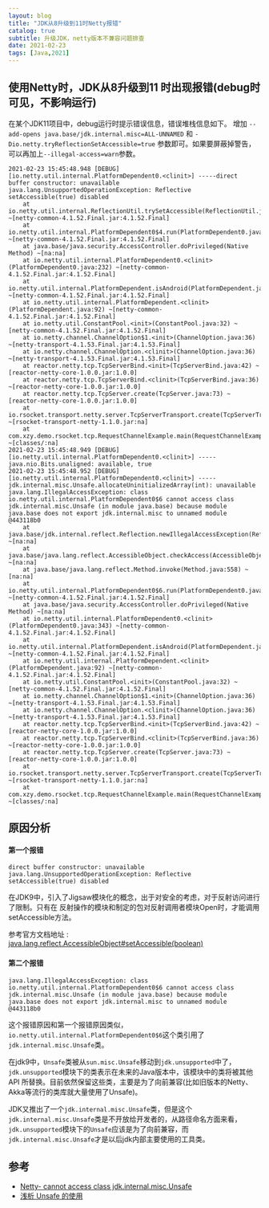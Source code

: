 ```yaml
---
layout: blog
title: "JDK从8升级到11时Netty报错"
catalog: true
subtitle: 升级JDK，netty版本不兼容问题排查
date: 2021-02-23
tags: [Java,2021]
---
```


## 使用Netty时，JDK从8升级到11  时出现报错(debug时可见，不影响运行)

在某个JDK11项目中，debug运行时提示错误信息，错误堆栈信息如下。
增加 `--add-opens java.base/jdk.internal.misc=ALL-UNNAMED` 和 `-Dio.netty.tryReflectionSetAccessible=true` 参数即可。如果要屏蔽掉警告，可以再加上`--illegal-access=warn`参数。

```text
2021-02-23 15:45:48.948 [DEBUG] [io.netty.util.internal.PlatformDependent0.<clinit>] -----direct buffer constructor: unavailable
java.lang.UnsupportedOperationException: Reflective setAccessible(true) disabled
	at io.netty.util.internal.ReflectionUtil.trySetAccessible(ReflectionUtil.java:31) ~[netty-common-4.1.52.Final.jar:4.1.52.Final]
	at io.netty.util.internal.PlatformDependent0$4.run(PlatformDependent0.java:238) ~[netty-common-4.1.52.Final.jar:4.1.52.Final]
	at java.base/java.security.AccessController.doPrivileged(Native Method) ~[na:na]
	at io.netty.util.internal.PlatformDependent0.<clinit>(PlatformDependent0.java:232) ~[netty-common-4.1.52.Final.jar:4.1.52.Final]
	at io.netty.util.internal.PlatformDependent.isAndroid(PlatformDependent.java:289) ~[netty-common-4.1.52.Final.jar:4.1.52.Final]
	at io.netty.util.internal.PlatformDependent.<clinit>(PlatformDependent.java:92) ~[netty-common-4.1.52.Final.jar:4.1.52.Final]
	at io.netty.util.ConstantPool.<init>(ConstantPool.java:32) ~[netty-common-4.1.52.Final.jar:4.1.52.Final]
	at io.netty.channel.ChannelOption$1.<init>(ChannelOption.java:36) ~[netty-transport-4.1.53.Final.jar:4.1.53.Final]
	at io.netty.channel.ChannelOption.<clinit>(ChannelOption.java:36) ~[netty-transport-4.1.53.Final.jar:4.1.53.Final]
	at reactor.netty.tcp.TcpServerBind.<init>(TcpServerBind.java:42) ~[reactor-netty-core-1.0.0.jar:1.0.0]
	at reactor.netty.tcp.TcpServerBind.<clinit>(TcpServerBind.java:36) ~[reactor-netty-core-1.0.0.jar:1.0.0]
	at reactor.netty.tcp.TcpServer.create(TcpServer.java:73) ~[reactor-netty-core-1.0.0.jar:1.0.0]
	at io.rsocket.transport.netty.server.TcpServerTransport.create(TcpServerTransport.java:64) ~[rsocket-transport-netty-1.1.0.jar:na]
	at com.xzy.demo.rsocket.tcp.RequestChannelExample.main(RequestChannelExample.java:41) ~[classes/:na]
2021-02-23 15:45:48.949 [DEBUG] [io.netty.util.internal.PlatformDependent0.<clinit>] -----java.nio.Bits.unaligned: available, true
2021-02-23 15:45:48.952 [DEBUG] [io.netty.util.internal.PlatformDependent0.<clinit>] -----jdk.internal.misc.Unsafe.allocateUninitializedArray(int): unavailable
java.lang.IllegalAccessException: class io.netty.util.internal.PlatformDependent0$6 cannot access class jdk.internal.misc.Unsafe (in module java.base) because module java.base does not export jdk.internal.misc to unnamed module @443118b0
	at java.base/jdk.internal.reflect.Reflection.newIllegalAccessException(Reflection.java:361) ~[na:na]
	at java.base/java.lang.reflect.AccessibleObject.checkAccess(AccessibleObject.java:591) ~[na:na]
	at java.base/java.lang.reflect.Method.invoke(Method.java:558) ~[na:na]
	at io.netty.util.internal.PlatformDependent0$6.run(PlatformDependent0.java:352) ~[netty-common-4.1.52.Final.jar:4.1.52.Final]
	at java.base/java.security.AccessController.doPrivileged(Native Method) ~[na:na]
	at io.netty.util.internal.PlatformDependent0.<clinit>(PlatformDependent0.java:343) ~[netty-common-4.1.52.Final.jar:4.1.52.Final]
	at io.netty.util.internal.PlatformDependent.isAndroid(PlatformDependent.java:289) ~[netty-common-4.1.52.Final.jar:4.1.52.Final]
	at io.netty.util.internal.PlatformDependent.<clinit>(PlatformDependent.java:92) ~[netty-common-4.1.52.Final.jar:4.1.52.Final]
	at io.netty.util.ConstantPool.<init>(ConstantPool.java:32) ~[netty-common-4.1.52.Final.jar:4.1.52.Final]
	at io.netty.channel.ChannelOption$1.<init>(ChannelOption.java:36) ~[netty-transport-4.1.53.Final.jar:4.1.53.Final]
	at io.netty.channel.ChannelOption.<clinit>(ChannelOption.java:36) ~[netty-transport-4.1.53.Final.jar:4.1.53.Final]
	at reactor.netty.tcp.TcpServerBind.<init>(TcpServerBind.java:42) ~[reactor-netty-core-1.0.0.jar:1.0.0]
	at reactor.netty.tcp.TcpServerBind.<clinit>(TcpServerBind.java:36) ~[reactor-netty-core-1.0.0.jar:1.0.0]
	at reactor.netty.tcp.TcpServer.create(TcpServer.java:73) ~[reactor-netty-core-1.0.0.jar:1.0.0]
	at io.rsocket.transport.netty.server.TcpServerTransport.create(TcpServerTransport.java:64) ~[rsocket-transport-netty-1.1.0.jar:na]
	at com.xzy.demo.rsocket.tcp.RequestChannelExample.main(RequestChannelExample.java:41) ~[classes/:na]
```

## 原因分析

#### 第一个报错 

```text
direct buffer constructor: unavailable
java.lang.UnsupportedOperationException: Reflective setAccessible(true) disabled
```
在JDK9中，引入了Jigsaw模块化的概念，出于对安全的考虑，对于反射访问进行了限制。只有在
反射操作的模块和制定的包对反射调用者模块Open时，才能调用setAccessible方法。

参考官方文档地址 : [java.lang.reflect.AccessibleObject#setAccessible(boolean)](https://docs.oracle.com/en/java/javase/11/docs/api/java.base/java/lang/reflect/AccessibleObject.html#setAccessible(boolean))


#### 第二个报错

```text
java.lang.IllegalAccessException: class io.netty.util.internal.PlatformDependent0$6 cannot access class jdk.internal.misc.Unsafe (in module java.base) because module java.base does not export jdk.internal.misc to unnamed module @443118b0
```
这个报错原因和第一个报错原因类似，`io.netty.util.internal.PlatformDependent0$6`这个类引用了`jdk.internal.misc.Unsafe`类。

在jdk9中，`Unsafe`类被从`sun.misc.Unsafe`移动到`jdk.unsupported`中了，`jdk.unsupported`模块下的类表示在未来的Java版本中，该模块中的类将被其他 API 所替换。目前依然保留这些类，主要是为了向前兼容(比如旧版本的Netty、Akka等流行的类库就大量使用了Unsafe)。

JDK又推出了一个`jdk.internal.misc.Unsafe`类，但是这个`jdk.internal.misc.Unsafe`类是不开放给开发者的，从路径命名方面来看，`jdk.unsupported`模块下的`Unsafe`应该是为了向前兼容，而`jdk.internal.misc.Unsafe`才是以后jdk内部主要使用的工具类。


## 参考
+ [Netty- cannot access class jdk.internal.misc.Unsafe](https://stackoverflow.com/questions/57885828/netty-cannot-access-class-jdk-internal-misc-unsafe)
+ [浅析 Unsafe 的使用](https://segmentfault.com/a/1190000018037554)